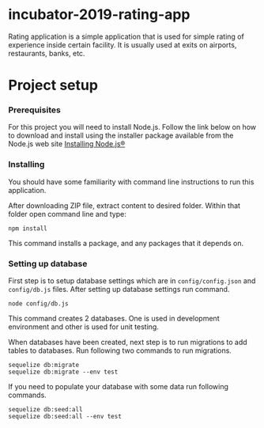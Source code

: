 # incubator-2019-rating-app

Rating application is a simple application that is used for simple rating of experience inside certain facility. It is usually used at exits on airports, restaurants, banks, etc.

# Project setup

### Prerequisites

For this project you will need to install Node.js. Follow the link below on how to download and install using the installer package available from the Node.js web site [Installing Node.js®](https://nodejs.org/en/download/package-manager/)

### Installing

You should have some familiarity with command line instructions to run this application.

After downloading ZIP file, extract content to desired folder. Within that folder open command line and type:

```
npm install
```

This command installs a package, and any packages that it depends on.

### Setting up database

First step is to setup database settings which are in `config/config.json` and `config/db.js` files.
After setting up database settings run command.

```
node config/db.js
```

This command creates 2 databases. One is used in development environment and other is used for unit testing.

When databases have been created, next step is to run migrations to add tables to databases. Run following two commands to run migrations.

    sequelize db:migrate
    sequelize db:migrate --env test

If you need to populate your database with some data run following commands.

    sequelize db:seed:all
    sequelize db:seed:all --env test
